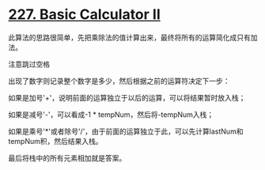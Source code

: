 # [227. Basic Calculator II](https://leetcode.com/problems/basic-calculator-ii/)

此算法的思路很简单，先把乘除法的值计算出来，最终将所有的运算简化成只有加法。

注意跳过空格

出现了数字则记录整个数字是多少，然后根据之前的运算符决定下一步：

如果是加号'+'，说明前面的运算独立于以后的运算，可以将结果暂时放入栈；

如果是减号'-'，可以看成-1 * tempNum，然后将-tempNum入栈；

如果是乘号'*'或者除号'/'，由于前面的运算独立于此，可以先计算lastNum和tempNum积，然后结果入栈。

最后将栈中的所有元素相加就是答案。